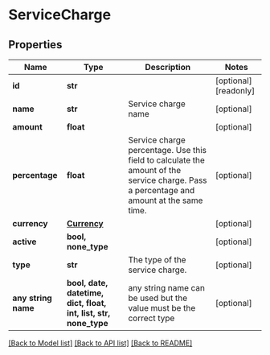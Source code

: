 # ServiceCharge


## Properties
Name | Type | Description | Notes
------------ | ------------- | ------------- | -------------
**id** | **str** |  | [optional] [readonly] 
**name** | **str** | Service charge name | [optional] 
**amount** | **float** |  | [optional] 
**percentage** | **float** | Service charge percentage. Use this field to calculate the amount of the service charge. Pass a percentage and amount at the same time. | [optional] 
**currency** | [**Currency**](Currency.md) |  | [optional] 
**active** | **bool, none_type** |  | [optional] 
**type** | **str** | The type of the service charge. | [optional] 
**any string name** | **bool, date, datetime, dict, float, int, list, str, none_type** | any string name can be used but the value must be the correct type | [optional]

[[Back to Model list]](../../README.md#documentation-for-models) [[Back to API list]](../../README.md#documentation-for-api-endpoints) [[Back to README]](../../README.md)


